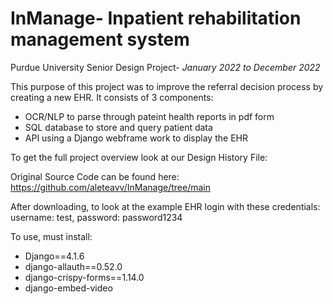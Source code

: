 # InManage- Inpatient rehabilitation management system
Purdue University Senior Design Project- _January 2022 to December 2022_

This purpose of this project was to improve the referral decision process by creating a new EHR. It consists of 3 components:
- OCR/NLP to parse through pateint health reports in pdf form
- SQL database to store and query patient data
- API using a Django webframe work to display the EHR

To get the full project overview look at our Design History File: 

Original Source Code can be found here: https://github.com/aleteavv/InManage/tree/main

After downloading, to look at the example EHR login with these credentials:
username: test, password: password1234

To use, must install:
- Django==4.1.6
- django-allauth==0.52.0
- django-crispy-forms==1.14.0
- django-embed-video
